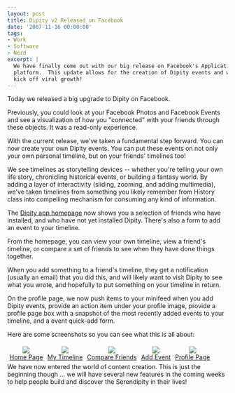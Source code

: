 ```yaml
---
layout: post
title: Dipity v2 Released on Facebook
date: '2007-11-16 00:00:00'
tags:
- Work
- Software
- Nerd
excerpt: |
  We have finally come out with our big release on Facebook's Application
  platform.  This update allows for the creation of Dipity events and will hopefully
  kick off viral growth!
---
```


Today we released a big upgrade to Dipity on Facebook.

Previously, you could look at your Facebook Photos and Facebook Events and see a visualization of how you "connected" with your friends through these objects. It was a read-only experience.

With the current release, we've taken a fundamental step forward. You can now create your own Dipity events. You can put these events on not only your own personal timeline, but on your friends' timelines too!

We see timelines as storytelling devices -- whether you're telling your own life story, chronicling historical events, or building a fantasy world. By adding a layer of interactivity (sliding, zooming, and adding multimedia), we've taken timelines from something you likely remember from History class into compelling mechanism for consuming any kind of information.

The <a href="http://apps.facebook.com/_dipity_/index.php">Dipity app homepage</a> now shows you a selection of friends who have installed, and who have not yet installed Dipity. There's also a form to add an event to your timeline.

From the homepage, you can view your own timeline, view a friend's timeline, or compare a set of friends to see when they have done things together.

When you add something to a friend's timeline, they get a notification (usually an email) that you did this, and will likely want to
visit Dipity to see what you wrote, and hopefully to put something on your timeline in return.

On the profile page, we now push items to your minifeed when you add Dipity events, provide an action item under your profile image, provide a profile page box with a snapshot of the most recently added events to your timeline, and a event quick-add form.

Here are some screenshots so you can see what this is all about:

<div style="float:left; text-align:center;padding:5px;"><a href="/blog_images/homepage_big.png"><img src="/blog_images/homepage_small.png"><br>Home Page</a></div>
<div style="float:left; text-align:center;padding:5px;"><a href="/blog_images/mytimeline_big.png"><img src="/blog_images/mytimeline_small.png"><br>My Timeline</a></div>
<div style="float:left; text-align:center;padding:5px;"><a href="/blog_images/compare_big.png"><img src="/blog_images/compare_small.png"><br>Compare Friends</a></div>
<div style="float:left; text-align:center;padding:5px;"><a href="/blog_images/add_big.png"><img src="/blog_images/add_small.png"><br>Add Event</a></div><div style="float:left; text-align:center;padding:5px;"><a href="/blog_images/profile_big.png"><img src="/blog_images/profile_small.png"><br>Profile Page</a></div>
<div style="clear:both;"></div>
We have now entered the world of content creation.  This is just the beginning though ... we will have several new features in the coming weeks to help people build and discover the Serendipity in their lives!
